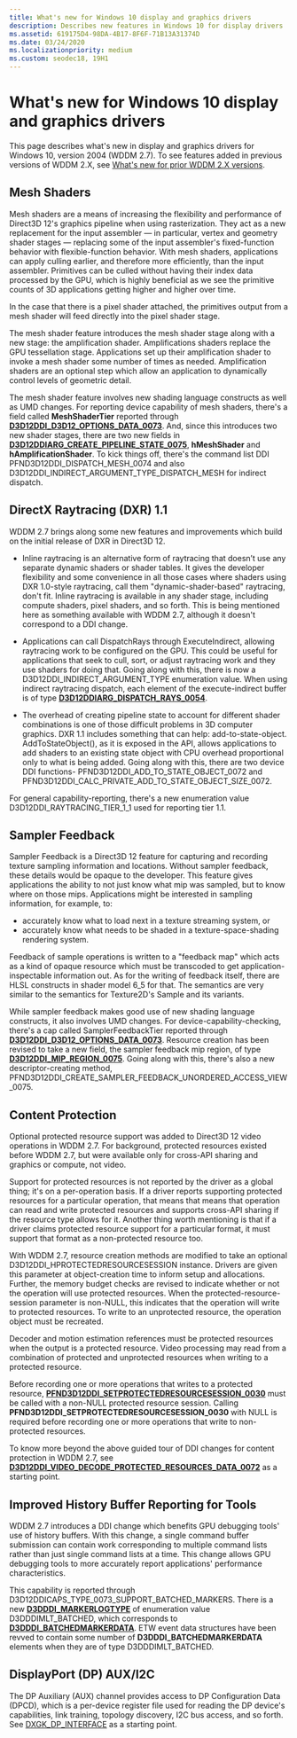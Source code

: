 ```yaml
---
title: What's new for Windows 10 display and graphics drivers
description: Describes new features in Windows 10 for display drivers
ms.assetid: 619175D4-98DA-4B17-8F6F-71B13A31374D
ms.date: 03/24/2020
ms.localizationpriority: medium
ms.custom: seodec18, 19H1
---
```


# What's new for Windows 10 display and graphics drivers

This page describes what's new in display and graphics drivers for Windows 10, version 2004 (WDDM 2.7). To see features added in previous versions of WDDM 2.X, see [What's new for prior WDDM 2.X versions](what-s-new-for-prior-wddm-2-x-versions.md).

## Mesh Shaders

Mesh shaders are a means of increasing the flexibility and performance of Direct3D 12's graphics pipeline when using rasterization. They act as a new replacement for the input assembler — in particular, vertex and geometry shader stages — replacing some of the input assembler's fixed-function behavior with flexible-function behavior. With mesh shaders, applications can apply culling earlier, and therefore more efficiently, than the input assembler. Primitives can be culled without having their index data processed by the GPU, which is highly beneficial as we see the primitive counts of 3D applications getting higher and higher over time.

In the case that there is a pixel shader attached, the primitives output from a mesh shader will feed directly into the pixel shader stage.

The mesh shader feature introduces the mesh shader stage along with a new stage: the amplification shader. Amplifications shaders replace the GPU tessellation stage. Applications set up their amplification shader to invoke a mesh shader some number of times as needed. Amplification shaders are an optional step which allow an application to dynamically control levels of geometric detail.

The mesh shader feature involves new shading language constructs as well as UMD changes. For reporting device capability of mesh shaders, there's a field called **MeshShaderTier** reported through [**D3D12DDI_D3D12_OPTIONS_DATA_0073**](https://docs.microsoft.com/en-us/windows-hardware/drivers/ddi/d3d12umddi/ns-d3d12umddi-d3d12ddi_d3d12_options_data_0073). And, since this introduces two new shader stages, there are two new fields in [**D3D12DDIARG_CREATE_PIPELINE_STATE_0075**](https://docs.microsoft.com/en-us/windows-hardware/drivers/ddi/d3d12umddi/ns-d3d12umddi-d3d12ddiarg_create_pipeline_state_0075), **hMeshShader** and **hAmplificationShader**. To kick things off, there's the command list DDI PFND3D12DDI_DISPATCH_MESH_0074 and also D3D12DDI_INDIRECT_ARGUMENT_TYPE_DISPATCH_MESH for indirect dispatch.

## DirectX Raytracing (DXR) 1.1

WDDM 2.7 brings along some new features and improvements which build on the initial release of DXR in Direct3D 12.

- Inline raytracing is an alternative form of raytracing that doesn’t use any separate dynamic shaders or shader tables. It gives the developer flexibility and some convenience in all those cases where shaders using DXR 1.0-style raytracing, call them "dynamic-shader-based" raytracing, don't fit. Inline raytracing is available in any shader stage, including compute shaders, pixel shaders, and so forth. This is being mentioned here as something available with WDDM 2.7, although it doesn't correspond to a DDI change.

- Applications can call DispatchRays through ExecuteIndirect, allowing raytracing work to be configured on the GPU. This could be useful for applications that seek to cull, sort, or adjust raytracing work and they use shaders for doing that. Going along with this, there is now a D3D12DDI_INDIRECT_ARGUMENT_TYPE enumeration value. When using indirect raytracing dispatch, each element of the execute-indirect buffer is of type [**D3D12DDIARG_DISPATCH_RAYS_0054**](https://docs.microsoft.com/en-us/windows-hardware/drivers/ddi/d3d12umddi/ns-d3d12umddi-d3d12ddiarg_dispatch_rays_0054).

- The overhead of creating pipeline state to account for different shader combinations is one of those difficult problems in 3D computer graphics. DXR 1.1 includes something that can help: add-to-state-object. AddToStateObject(), as it is exposed in the API, allows applications to add shaders to an existing state object with CPU overhead proportional only to what is being added. Going along with this, there are two device DDI functions- PFND3D12DDI_ADD_TO_STATE_OBJECT_0072 and PFND3D12DDI_CALC_PRIVATE_ADD_TO_STATE_OBJECT_SIZE_0072.

For general capability-reporting, there's a new enumeration value D3D12DDI_RAYTRACING_TIER_1_1 used for reporting tier 1.1.

## Sampler Feedback

Sampler Feedback is a Direct3D 12 feature for capturing and recording texture sampling information and locations. Without sampler feedback, these details would be opaque to the developer. This feature gives applications the ability to not just know what mip was sampled, but to know where on those mips. Applications might be interested in sampling information, for example, to:

- accurately know what to load next in a texture streaming system, or
- accurately know what needs to be shaded in a texture-space-shading rendering system.

Feedback of sample operations is written to a "feedback map" which acts as a kind of opaque resource which must be transcoded to get application-inspectable information out. As for the writing of feedback itself, there are HLSL constructs in shader model 6_5 for that. The semantics are very similar to the semantics for Texture2D's Sample and its variants.

While sampler feedback makes good use of new shading language constructs, it also involves UMD changes. For device-capability-checking, there's a cap called SamplerFeedbackTier reported through [**D3D12DDI_D3D12_OPTIONS_DATA_0073**](https://docs.microsoft.com/en-us/windows-hardware/drivers/ddi/d3d12umddi/ns-d3d12umddi-d3d12ddi_d3d12_options_data_0073). Resource creation has been revised to take a new field, the sampler feedback mip region, of type [**D3D12DDI_MIP_REGION_0075**](https://docs.microsoft.com/en-us/windows-hardware/drivers/ddi/d3d12umddi/ns-d3d12umddi-d3d12ddi_mip_region_0075). Going along with this, there's also a new descriptor-creating method, PFND3D12DDI_CREATE_SAMPLER_FEEDBACK_UNORDERED_ACCESS_VIEW_0075.

## Content Protection

Optional protected resource support was added to Direct3D 12 video operations in WDDM 2.7. For background, protected resources existed before WDDM 2.7, but were available only for cross-API sharing and graphics or compute, not video.

Support for protected resources is not reported by the driver as a global thing; it's on a per-operation basis. If a driver reports supporting protected resources for a particular operation, that means that means that operation can read and write protected resources and supports cross-API sharing if the resource type allows for it. Another thing worth mentioning is that if a driver claims protected resource support for a particular format, it must support that format as a non-protected resource too.

With WDDM 2.7, resource creation methods are modified to take an optional D3D12DDI_HPROTECTEDRESOURCESESSION instance. Drivers are given this parameter at object-creation time to inform setup and allocations. Further, the memory budget checks are revised to indicate whether or not the operation will use protected resources. When the protected-resource-session parameter is non-NULL, this indicates that the operation will write to protected resources. To write to an unprotected resource, the operation object must be recreated.

Decoder and motion estimation references must be protected resources when the output is a protected resource. Video processing may read from a combination of protected and unprotected resources when writing to a protected resource.

Before recording one or more operations that writes to a protected resource, [**PFND3D12DDI_SETPROTECTEDRESOURCESESSION_0030**](https://docs.microsoft.com/en-us/windows-hardware/drivers/ddi/d3d12umddi/nc-d3d12umddi-pfnd3d12ddi_setprotectedresourcesession_0030) must be called with a non-NULL protected resource session. Calling **PFND3D12DDI_SETPROTECTEDRESOURCESESSION_0030** with NULL is required before recording one or more operations that write to non-protected resources.

To know more beyond the above guided tour of DDI changes for content protection in WDDM 2.7, see [**D3D12DDI_VIDEO_DECODE_PROTECTED_RESOURCES_DATA_0072**](https://docs.microsoft.com/en-us/windows-hardware/drivers/ddi/d3d12umddi/ns-d3d12umddi-d3d12ddi_video_decode_protected_resources_data_0072) as a starting point.

## Improved History Buffer Reporting for Tools

WDDM 2.7 introduces a DDI change which benefits GPU debugging tools' use of history buffers. With this change, a single command buffer submission can contain work corresponding to multiple command lists rather than just single command lists at a time. This change allows GPU debugging tools to more accurately report applications' performance characteristics.

This capability is reported through D3D12DDICAPS_TYPE_0073_SUPPORT_BATCHED_MARKERS. There is a new [**D3DDDI_MARKERLOGTYPE**](https://docs.microsoft.com/en-us/windows-hardware/drivers/ddi/d3dumddi/ne-d3dumddi-d3dddi_markerlogtype) of enumeration value D3DDDIMLT_BATCHED, which corresponds to [**D3DDDI_BATCHEDMARKERDATA**](https://docs.microsoft.com/en-us/windows-hardware/drivers/ddi/d3dumddi/ns-d3dumddi-d3dddi_batchedmarkerdata). ETW event data structures have been revved to contain some number of **D3DDDI_BATCHEDMARKERDATA** elements when they are of type D3DDDIMLT_BATCHED.

## DisplayPort (DP) AUX/I2C

The DP Auxiliary (AUX) channel provides access to DP Configuration Data (DPCD), which is a per-device register file used for reading the DP device's capabilities, link training, topology discovery, I2C bus access, and so forth. See [DXGK_DP_INTERFACE](https://docs.microsoft.com/en-us/windows-hardware/drivers/ddi/dispmprt/ns-dispmprt-dxgk_dp_interface) as a starting point.
